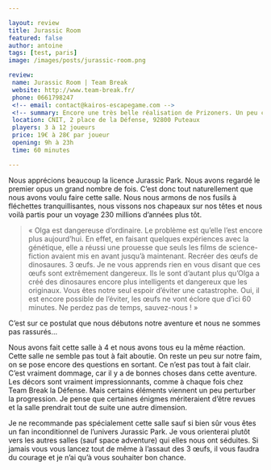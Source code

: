 ```yaml
---

layout: review
title: Jurassic Room
featured: false
author: antoine
tags: [test, paris]
image: /images/posts/jurassic-room.png

review:
 name: Jurassic Room | Team Break
 website: http://www.team-break.fr/
 phone: 0661798247
 <!-- email: contact@kairos-escapegame.com -->
 <!-- summary: Encore une très belle réalisation de Prizoners. Un peu compliquée, mais qui vaut vraiment le détour. -->
 location: CNIT, 2 place de la Défense, 92800 Puteaux
 players: 3 à 12 joueurs
 price: 19€ à 28€ par joueur
 opening: 9h à 23h
 time: 60 minutes

---
```


Nous apprécions beaucoup la licence Jurassic Park. Nous avons regardé le premier opus un grand nombre de fois. C’est donc tout naturellement que nous avons voulu faire cette salle. Nous nous armons de nos fusils à fléchettes tranquillisantes, nous vissons nos chapeaux sur nos têtes et nous voilà partis pour un voyage 230 millions d’années plus tôt.

> « Olga est dangereuse d’ordinaire. Le problème est qu’elle l’est encore plus aujourd’hui. En effet, en faisant quelques expériences avec la génétique, elle a réussi une prouesse que seuls les films de science-fiction avaient mis en avant jusqu’à maintenant. Recréer des œufs de dinosaures. 3 œufs. Je ne vous apprends rien en vous disant que ces œufs sont extrêmement dangereux. Ils le sont d’autant plus qu’Olga a créé des dinosaures encore plus intelligents et dangereux que les originaux. Vous êtes notre seul espoir d’éviter une catastrophe. Oui, il est encore possible de l’éviter, les œufs ne vont éclore que d’ici 60 minutes. Ne perdez pas de temps, sauvez-nous ! »

C’est sur ce postulat que nous débutons notre aventure et nous ne sommes pas rassurés…

Nous avons fait cette salle à 4 et nous avons tous eu la même réaction. Cette salle ne semble pas tout à fait aboutie. On reste un peu sur notre faim, on se pose encore des questions en sortant. Ce n’est pas tout à fait clair. C’est vraiment dommage, car il y a de bonnes choses dans cette aventure. Les décors sont vraiment impressionnants, comme à chaque fois chez Team Break la Défense. Mais certains éléments viennent un peu perturber la progression. Je pense que certaines énigmes mériteraient d’être revues et la salle prendrait tout de suite une autre dimension.

Je ne recommande pas spécialement cette salle sauf si bien sûr vous êtes un fan inconditionnel de l’univers Jurassic Park. Je vous orienterai plutôt vers les autres salles (sauf space adventure) qui elles nous ont séduites. Si jamais vous vous lancez tout de même à l’assaut des 3 œufs, il vous faudra du courage et je n’ai qu’à vous souhaiter bon chance.
